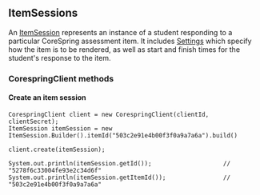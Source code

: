 ## ItemSessions

An [ItemSession](/src/main/java/org/corespring/resource/ItemSession.java) represents an instance of a student responding
to a particular CoreSpring assessment item. It includes
[Settings](/src/main/java/org/corespring/resource/question/Settings.java) which specify how the item is to be rendered,
as well as start and finish times for the student's response to the item.


### CorespringClient methods

#### Create an item session

    CorespringClient client = new CorespringClient(clientId, clientSecret);
    ItemSession itemSession = new ItemSession.Builder().itemId("503c2e91e4b00f3f0a9a7a6a").build()

    client.create(itemSession);

    System.out.println(itemSession.getId());                    // "5278f6c33004fe93e2c34d6f"
    System.out.println(itemSession.getItemId());                // "503c2e91e4b00f3f0a9a7a6a"